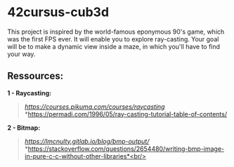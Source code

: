 # 42cursus-cub3d

This project is inspired by the world-famous eponymous 90's game, which was the first FPS ever.
It will enable you to explore ray-casting.
Your goal will be to make a dynamic view inside a maze, in which you'll have to find your way.

## Ressources:

**1 - Raycasting:**<br/>
> *https://courses.pikuma.com/courses/raycasting<br/>*
> *https://permadi.com/1996/05/ray-casting-tutorial-table-of-contents/<br/>

**2 - Bitmap:**<br/>
> *https://lmcnulty.gitlab.io/blog/bmp-output/<br/>*
> *https://stackoverflow.com/questions/2654480/writing-bmp-image-in-pure-c-c-without-other-libraries*<br/>
